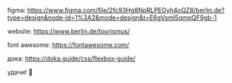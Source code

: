 figma: https://www.figma.com/file/2fc93Hg8NpRLPEGyh4oQZ8/berlin.de?type=design&node-id=1%3A2&mode=design&t=E6gVsml5qmpQF9gb-1

website: https://www.berlin.de/tourismus/

font awesome: https://fontawesome.com/

дока: https://doka.guide/css/flexbox-guide/

удачи! 🚀